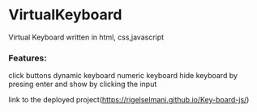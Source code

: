 # VirtualKeyboard

Virtual Keyboard written in html, css,javascript

### Features:

click buttons
dynamic keyboard
numeric keyboard
hide keyboard by presing enter and show by clicking the input

link to the deployed project(https://rigelselmani.github.io/Key-board-js/)
